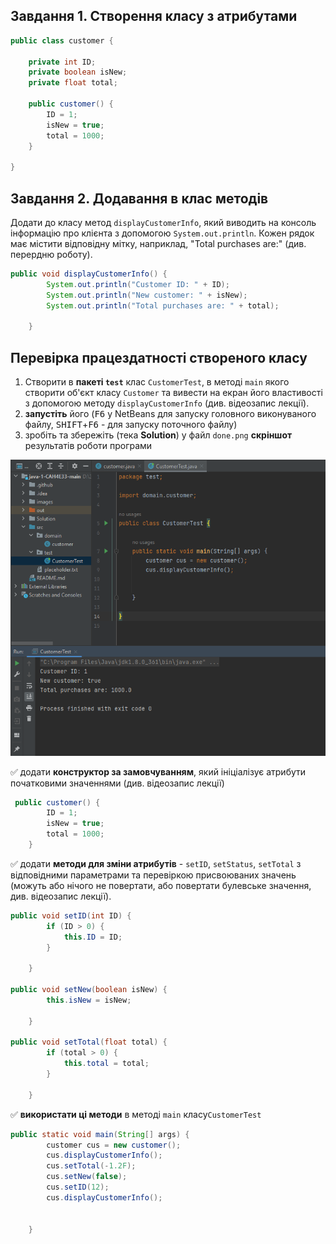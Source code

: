 ## Завдання 1. Створення класу з атрибутами

``` java
public class customer {
    
    private int ID;
    private boolean isNew;
    private float total;
    
    public customer() {
        ID = 1;
        isNew = true;
        total = 1000;
    }

}
```
## Завдання 2. Додавання в клас методів 

Додати до класу метод ````displayCustomerInfo````, який виводить на консоль інформацію про клієнта з допомогою ````System.out.println````. Кожен рядок має містити відповідну мітку, наприклад, "Total purchases are:" (див. перердню роботу).
``` java
public void displayCustomerInfo() {
        System.out.println("Customer ID: " + ID);
        System.out.println("New customer: " + isNew);
        System.out.println("Total purchases are: " + total);

    }
```
## Перевірка працездатності створеного класу

1. Створити в **пакеті ````test````** клас ````CustomerTest````, в методі ````main```` якого створити об'єкт класу ```` Сustomer ```` та вивести на екран його властивості з допомогою методу ````displayCustomerInfo```` (див. відеозапис лекції). 
2. **запустіть** його (<kbd>F6</kbd> у NetBeans для запуску головного виконуваного файлу, <kbd>SHIFT</kbd>+<kbd>F6</kbd> - для запуску поточного файлу)
3. зробіть та збережіть (тека **Solution**) у файл ````done.png```` **скріншот** результатів роботи програми 

![](Solution/done.png)



✅ додати **конструктор за замовчуванням**, який ініціалізує атрибути початковими значеннями (див. відеозапис лекції) 
``` java  
 public customer() {
        ID = 1;
        isNew = true;
        total = 1000;
    }
```
✅ додати **методи для зміни атрибутів** - ````setID````, ````setStatus````, ````setTotal```` з відповідними параметрами та перевіркою присвоюваних значень (можуть або нічого не повертати, або повертати булевське значення, див. відеозапис лекції). 
``` java
public void setID(int ID) {
        if (ID > 0) {
            this.ID = ID;
        }

    }
    
public void setNew(boolean isNew) {
        this.isNew = isNew;

    }
    
public void setTotal(float total) {
        if (total > 0) {
            this.total = total;
        }

    }
```
✅ **використати ці методи** в методі ````main```` класу````CustomerTest````
``` java
public static void main(String[] args) {
        customer cus = new customer();
        cus.displayCustomerInfo();
        cus.setTotal(-1.2F);
        cus.setNew(false);
        cus.setID(12);
        cus.displayCustomerInfo();


    }
```


